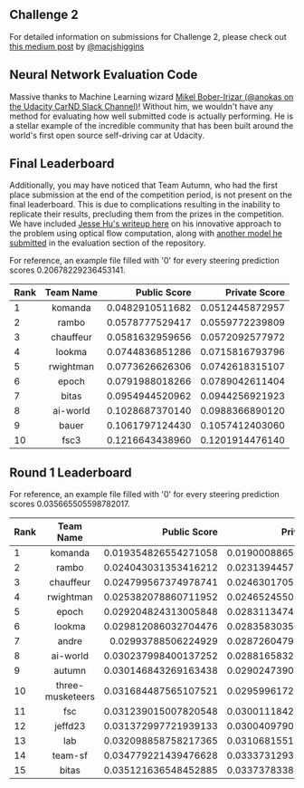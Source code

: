 ## Challenge 2
For detailed information on submissions for Challenge 2, please check out [this medium post](https://medium.com/@maccallister.h/challenge-2-submission-guidelines-284ce6641c41#.az85snjmh) by [@macjshiggins](https://twitter.com/macjshiggins)

## Neural Network Evaluation Code
Massive thanks to Machine Learning wizard [Mikel Bober-Irizar (@anokas on the Udacity CarND Slack Channel)](https://github.com/mxbi)! Without him, we wouldn't have any method for evaluating how well submitted code is actually performing. He is a stellar example of the incredible community that has been built around the world's first open source self-driving car at Udacity.

## Final Leaderboard

Additionally, you may have noticed that Team Autumn, who had the first place submission at the end of the competition period, is not present on the final leaderboard. This is due to complications resulting in the inability to replicate their results, precluding them from the prizes in the competition. We have included [Jesse Hu's writeup here](https://github.com/udacity/self-driving-car/tree/master/steering-models/community-models/autumn) on his innovative approach to the problem using optical flow computation, along with [another model he submitted](https://github.com/udacity/self-driving-car/tree/master/steering-models/evaluation) in the evaluation section of the repository.

For reference, an example file filled with '0' for every steering prediction scores 0.20678229236453141.


| Rank | Team Name |   Public Score  |  Private Score  |
| ---- | :--------:| ---------------:| ---------------:|
| 1  | komanda     | 0.0482910511682 | 0.0512445872957 |
| 2  | rambo       | 0.0578777529417 | 0.0559772239809 |
| 3  | chauffeur   | 0.0581632959656 | 0.0572092577972 |
| 4  | lookma      | 0.0744836851286 | 0.0715816793796 |
| 5  | rwightman   | 0.0773626626306 | 0.0742618315107 |
| 6  | epoch       | 0.0791988018266 | 0.0789042611404 |
| 7  | bitas       | 0.0954944520962 | 0.0944256921923 |
| 8  | ai-world    | 0.1028687370140 | 0.0988366890120 |
| 9  | bauer       | 0.1061797124430 | 0.1057412403060 |
| 10 | fsc3        | 0.1216643438960 | 0.1201914476140 |


## Round 1 Leaderboard

For reference, an example file filled with '0' for every steering prediction scores 0.035665505598782017.

| Rank | Team Name        |     Public Score     |    Private Score     |
| ---- | :---------------:| --------------------:| --------------------:|
| 1    | komanda          | 0.019354826554271058 | 0.019000886503484679 |
| 2    | rambo            | 0.024043031353416212 | 0.023139445736868425 |
| 3    | chauffeur        | 0.024799567374978741 | 0.024630170556960426 |
| 4    | rwightman        | 0.025382078860711952 | 0.024652455035466161 |
| 5    | epoch            | 0.029204824313005848 | 0.028311347483058014 |
| 6    | lookma           | 0.029812086032704476 | 0.028358303595130471 |
| 7    | andre            | 0.02993788506224929  | 0.028726047921710424 |
| 8    | ai-world         | 0.030237998400137252 | 0.028816583237209977 |
| 9    | autumn           | 0.030146843269163438 | 0.029024739076791626 |
| 10   | three-musketeers | 0.031684487565107521 | 0.029599617257261870 |
| 11   | fsc              | 0.031239015007820548 | 0.030011184271148059 |
| 12   | jeffd23          | 0.031372997721939133 | 0.030040979056168659 |
| 13   | lab              | 0.032098858758217365 | 0.031068155110669536 |
| 14   | team-sf          | 0.034779221439476628 | 0.033373129399809916 |
| 15   | bitas            | 0.035121636548452885 | 0.033737833847975851 |
